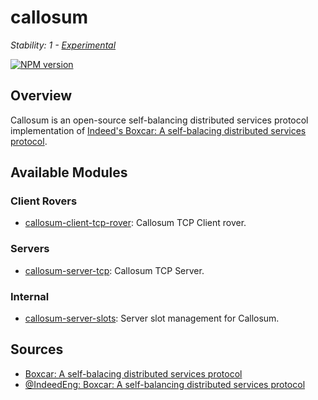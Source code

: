 # callosum

_Stability: 1 - [Experimental](https://github.com/tristanls/stability-index#stability-1---experimental)_

[![NPM version](https://badge.fury.io/js/callosum.png)](http://npmjs.org/package/callosum)

## Overview

Callosum is an open-source self-balancing distributed services protocol implementation of [Indeed's Boxcar: A self-balacing distributed services protocol](http://engineering.indeed.com/blog/2012/12/boxcar-self-balancing-distributed-services-protocol/).

## Available Modules

### Client Rovers

  * [callosum-client-tcp-rover](https://github.com/tristanls/callosum-client-tcp-rover): Callosum TCP Client rover.

### Servers

  * [callosum-server-tcp](https://github.com/tristanls/callosum-server-tcp): Callosum TCP Server.

### Internal

  * [callosum-server-slots](https://github.com/tristanls/callosum-server-slots): Server slot management for Callosum.

## Sources

  * [Boxcar: A self-balacing distributed services protocol](http://engineering.indeed.com/blog/2012/12/boxcar-self-balancing-distributed-services-protocol/)
  * [@IndeedEng: Boxcar: A self-balancing distributed services protocol](https://engineering.indeed.com/blog/2013/10/october30-indeedeng-talk/)